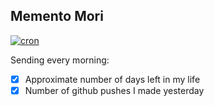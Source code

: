 ## Memento Mori

[![cron](https://github.com/lxhan/memento-mori/actions/workflows/cron.yml/badge.svg)](https://github.com/lxhan/memento-mori/actions/workflows/cron.yml)

Sending every morning:

- [x] Approximate number of days left in my life
- [x] Number of github pushes I made yesterday
